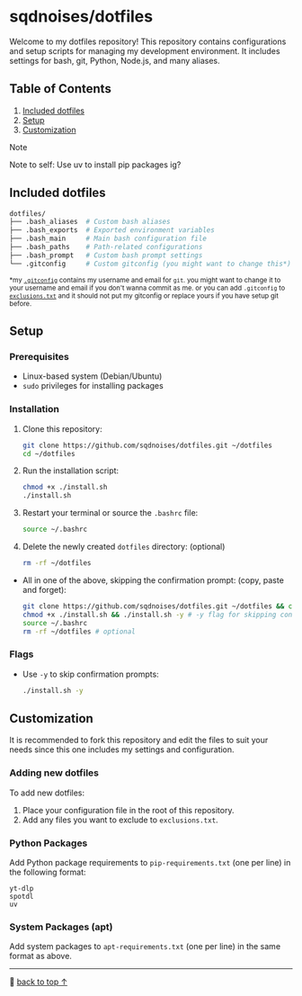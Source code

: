 # sqdnoises/dotfiles
Welcome to my dotfiles repository! This repository contains configurations and setup scripts for managing my development environment. It includes settings for bash, git, Python, Node.js, and many aliases.

## Table of Contents
1. [Included dotfiles](#included-dotfiles)
2. [Setup](#setup)
3. [Customization](#customization)

> [!NOTE]
> Note to self: Use uv to install pip packages ig?

## Included dotfiles
```bash
dotfiles/
├── .bash_aliases  # Custom bash aliases
├── .bash_exports  # Exported environment variables
├── .bash_main     # Main bash configuration file
├── .bash_paths    # Path-related configurations
├── .bash_prompt   # Custom bash prompt settings
└── .gitconfig     # Custom gitconfig (you might want to change this*)
```
<sub>*my [`.gitconfig`](.gitconfig) contains my username and email for `git`. you might want to change it to your username and email if you don't wanna commit as me. or you can add `.gitconfig` to [`exclusions.txt`](exclusions.txt) and it should not put my gitconfig or replace yours if you have setup git before.</sub>

## Setup
### Prerequisites
- Linux-based system (Debian/Ubuntu)
- `sudo` privileges for installing packages

### Installation
1. Clone this repository:
   ```bash
   git clone https://github.com/sqdnoises/dotfiles.git ~/dotfiles
   cd ~/dotfiles
   ```
2. Run the installation script:
   ```bash
   chmod +x ./install.sh
   ./install.sh
   ```
3. Restart your terminal or source the `.bashrc` file:
   ```bash
   source ~/.bashrc
   ```

4. Delete the newly created `dotfiles` directory: (optional)
    ```bash
    rm -rf ~/dotfiles
    ```

- All in one of the above, skipping the confirmation prompt: (copy, paste and forget):
   ```bash
   git clone https://github.com/sqdnoises/dotfiles.git ~/dotfiles && cd ~/dotfiles
   chmod +x ./install.sh && ./install.sh -y # -y flag for skipping confirmation prompt
   source ~/.bashrc
   rm -rf ~/dotfiles # optional
   ```


### Flags
- Use `-y` to skip confirmation prompts:
  ```bash
  ./install.sh -y
  ```

## Customization
It is recommended to fork this repository and edit the files to suit your needs since this one includes my settings and configuration.

### Adding new dotfiles
To add new dotfiles:
1. Place your configuration file in the root of this repository.
2. Add any files you want to exclude to `exclusions.txt`.

### Python Packages
Add Python package requirements to `pip-requirements.txt` (one per line) in the following format:
```plaintext
yt-dlp
spotdl
uv
```

### System Packages (apt)
Add system packages to `apt-requirements.txt` (one per line) in the same format as above.

---

💓 [back to top ↑](#top)
